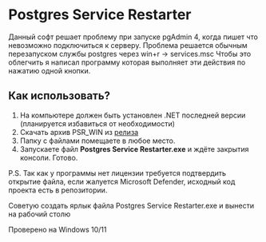 # Postgres Service Restarter

Данный софт решает проблему при запуске pgAdmin 4, когда пишет что невозможно подключиться к серверу.
Проблема решается обычным перезапуском службы postgres через win+r -> services.msc
Чтобы это облегчить я написал программу которая выполняет эти действия по нажатию одной кнопки.

## Как использовать?

1. На компьютере должен быть установлен .NET последней версии (планируется избавиться от необходимости)
2. Скачать архив PSR_WIN из [релиза](https://github.com/Owelve/postgres-service-restart/releases/tag/v)
3. Папку с файлами помещаете в любое место.
4. Запускаете файл **Postgres Service Restarter.exe** и ждёте закрытия консоли. Готово.

P.S. Так как у программы нет лицензии требуется подтвердить открытие файла, если жалуется Microsoft Defender,
исходный код проекта есть в репозитории.

Советую создать ярлык файла Postgres Service Restarter.exe и вынести на рабочий столю

Проверено на Windows 10/11
